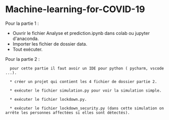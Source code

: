 # Machine-learning-for-COVID-19
Pour la partie 1 :

   * Ouvrir le fichier Analyse et prediction.ipynb dans colab ou jupyter d'anaconda.
   * Importer les fichier de dossier data.
   * Tout exécuter.
   
Pour la partie 2 : 

      pour cette partie il faut avoir un IDE pour python ( pycharm, vscode ...).
      
      * créer un projet qui contient les 4 fichier de dossier partie 2.
      
      * exécuter le fichier simulation.py pour voir la simulation simple.
      
      * exécuter le fichier lockdown.py.
      
      * exécuter le fichier lockdown_security.py (dans cette simulation on arrête les personnes affectées si elles sont détectés).
